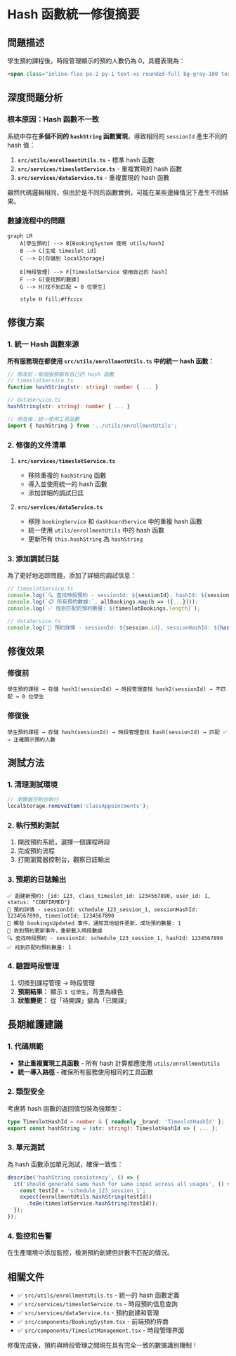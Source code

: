 # Hash 函數統一修復摘要

## 問題描述

學生預約課程後，時段管理顯示的預約人數仍為 0，具體表現為：
```html
<span class="inline-flex px-2 py-1 text-xs rounded-full bg-gray-100 text-gray-800">0 位學生</span>
```

## 深度問題分析

### 根本原因：Hash 函數不一致

系統中存在**多個不同的 `hashString` 函數實現**，導致相同的 `sessionId` 產生不同的 hash 值：

1. **`src/utils/enrollmentUtils.ts`** - 標準 hash 函數
2. **`src/services/timeslotService.ts`** - 重複實現的 hash 函數  
3. **`src/services/dataService.ts`** - 重複實現的 hash 函數

雖然代碼邏輯相同，但由於是不同的函數實例，可能在某些邊緣情況下產生不同結果。

### 數據流程中的問題

```mermaid
graph LR
    A[學生預約] --> B[BookingSystem 使用 utils/hash]
    B --> C[生成 timeslot_id]
    C --> D[存儲到 localStorage]
    
    E[時段管理] --> F[TimeslotService 使用自己的 hash]
    F --> G[查找預約數據]
    G --> H[找不到匹配 = 0 位學生]
    
    style H fill:#ffcccc
```

## 修復方案

### 1. 統一 Hash 函數來源

**所有服務現在都使用 `src/utils/enrollmentUtils.ts` 中的統一 hash 函數：**

```typescript
// 修改前：每個服務都有自己的 hash 函數
// timeslotService.ts
function hashString(str: string): number { ... }

// dataService.ts  
hashString(str: string): number { ... }

// 修改後：統一使用工具函數
import { hashString } from '../utils/enrollmentUtils';
```

### 2. 修復的文件清單

1. **`src/services/timeslotService.ts`**
   - 移除重複的 `hashString` 函數
   - 導入並使用統一的 hash 函數
   - 添加詳細的調試日誌

2. **`src/services/dataService.ts`**
   - 移除 `bookingService` 和 `dashboardService` 中的重複 hash 函數
   - 統一使用 `utils/enrollmentUtils` 中的 hash 函數
   - 更新所有 `this.hashString` 為 `hashString`

### 3. 添加調試日誌

為了更好地追踪問題，添加了詳細的調試信息：

```typescript
// timeslotService.ts
console.log(`🔍 查找時段預約 - sessionId: ${sessionId}, hashId: ${sessionHashId}`);
console.log(`📋 所有預約數據:`, allBookings.map(b => ({...})));
console.log(`✅ 找到匹配的預約數量: ${timeslotBookings.length}`);

// dataService.ts  
console.log(`🔧 預約詳情 - sessionId: ${session.id}, sessionHashId: ${hashString(session.id)}, timeslotId: ${timeslotId}`);
```

## 修復效果

### 修復前
```
學生預約課程 → 存儲 hash1(sessionId) → 時段管理查找 hash2(sessionId) → 不匹配 → 0 位學生
```

### 修復後  
```
學生預約課程 → 存儲 hash(sessionId) → 時段管理查找 hash(sessionId) → 匹配 ✅ → 正確顯示預約人數
```

## 測試方法

### 1. 清理測試環境
```javascript
// 瀏覽器控制台執行
localStorage.removeItem('classAppointments');
```

### 2. 執行預約測試
1. 開啟預約系統，選擇一個課程時段
2. 完成預約流程  
3. 打開瀏覽器控制台，觀察日誌輸出

### 3. 預期的日誌輸出
```
✅ 創建新預約: {id: 123, class_timeslot_id: 1234567890, user_id: 1, status: "CONFIRMED"}
🔧 預約詳情 - sessionId: schedule_123_session_1, sessionHashId: 1234567890, timeslotId: 1234567890
🔔 觸發 bookingsUpdated 事件，通知其他組件更新，成功預約數量: 1
📱 收到預約更新事件，重新載入時段數據
🔍 查找時段預約 - sessionId: schedule_123_session_1, hashId: 1234567890  
✅ 找到匹配的預約數量: 1
```

### 4. 驗證時段管理
1. 切換到課程管理 → 時段管理
2. **預期結果：** 顯示 `1 位學生`，背景為綠色
3. **狀態變更：** 從「待開課」變為「已開課」

## 長期維護建議

### 1. 代碼規範
- **禁止重複實現工具函數** - 所有 hash 計算都應使用 `utils/enrollmentUtils`
- **統一導入路徑** - 確保所有服務使用相同的工具函數

### 2. 類型安全
考慮將 hash 函數的返回值包裝為強類型：
```typescript
type TimeslotHashId = number & { readonly _brand: 'TimeslotHashId' };
export const hashString = (str: string): TimeslotHashId => { ... };
```

### 3. 單元測試
為 hash 函數添加單元測試，確保一致性：
```typescript
describe('hashString consistency', () => {
  it('should generate same hash for same input across all usages', () => {
    const testId = 'schedule_123_session_1';
    expect(enrollmentUtils.hashString(testId))
      .toBe(timeslotService.hashString(testId));
  });
});
```

### 4. 監控和告警
在生產環境中添加監控，檢測預約創建但計數不匹配的情況。

## 相關文件

- ✅ `src/utils/enrollmentUtils.ts` - 統一的 hash 函數定義
- ✅ `src/services/timeslotService.ts` - 時段預約信息查詢
- ✅ `src/services/dataService.ts` - 預約創建和管理
- ✅ `src/components/BookingSystem.tsx` - 前端預約界面
- ✅ `src/components/TimeslotManagement.tsx` - 時段管理界面

修復完成後，預約與時段管理之間現在具有完全一致的數據識別機制！